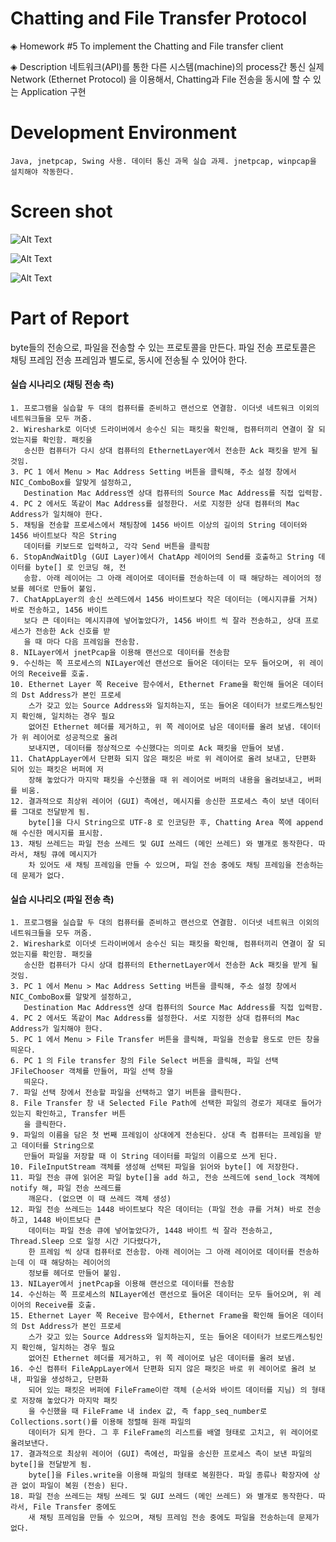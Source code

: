 # Chatting and File Transfer Protocol 

◈ Homework #5
To implement the Chatting and File transfer client

◈ Description
네트워크(API)를 통한 다른 시스템(machine)의 process간 통신
실제 Network (Ethernet Protocol) 을 이용해서,
Chatting과 File 전송을 동시에 할 수 있는 Application 구현


# Development Environment
```
Java, jnetpcap, Swing 사용. 데이터 통신 과목 실습 과제. jnetpcap, winpcap을 설치해야 작동한다.
```
# Screen shot

![Alt Text](https://github.com/jopemachine/Chatting-and-File-Transfer-Protocol/blob/master/screenshot1.png)

![Alt Text](https://github.com/jopemachine/Chatting-and-File-Transfer-Protocol/blob/master/screenshot2.png)

![Alt Text](https://github.com/jopemachine/Chatting-and-File-Transfer-Protocol/blob/master/screenshot3.png)



# Part of Report

byte들의 전송으로, 파일을 전송할 수 있는 프로토콜을 만든다. 파일 전송 프로토콜은 채팅 프레임 전송 프레임과 별도로,
동시에 전송될 수 있어야 한다.



#### 실습 시나리오 (채팅 전송 측)

```
1. 프로그램을 실습할 두 대의 컴퓨터를 준비하고 랜선으로 연결함. 이더넷 네트워크 이외의 네트워크들을 모두 꺼줌.
2. Wireshark로 이더넷 드라이버에서 송수신 되는 패킷을 확인해, 컴퓨터끼리 연결이 잘 되었는지를 확인함. 패킷을
   송신한 컴퓨터가 다시 상대 컴퓨터의 EthernetLayer에서 전송한 Ack 패킷을 받게 될 것임.
3. PC 1 에서 Menu > Mac Address Setting 버튼을 클릭해, 주소 설정 창에서 NIC_ComboBox를 알맞게 설정하고,
   Destination Mac Address엔 상대 컴퓨터의 Source Mac Address를 직접 입력함.
4. PC 2 에서도 똑같이 Mac Address를 설정한다. 서로 지정한 상대 컴퓨터의 Mac Address가 일치해야 한다.
5. 채팅을 전송할 프로세스에서 채팅창에 1456 바이트 이상의 길이의 String 데이터와 1456 바이트보다 작은 String
   데이터를 키보드로 입력하고, 각각 Send 버튼을 클릭함
6. StopAndWaitDlg (GUI Layer)에서 ChatApp 레이어의 Send를 호출하고 String 데이터를 byte[] 로 인코딩 해, 전
   송함. 아래 레이어는 그 아래 레이어로 데이터를 전송하는데 이 때 해당하는 레이어의 정보를 헤더로 만들어 붙임.
7. ChatAppLayer의 송신 쓰레드에서 1456 바이트보다 작은 데이터는 (메시지큐를 거쳐) 바로 전송하고, 1456 바이트
   보다 큰 데이터는 메시지큐에 넣어놓았다가, 1456 바이트 씩 잘라 전송하고, 상대 프로세스가 전송한 Ack 신호를 받
   을 때 마다 다음 프레임을 전송함.
8. NILayer에서 jnetPcap을 이용해 랜선으로 데이터를 전송함
9. 수신하는 쪽 프로세스의 NILayer에선 랜선으로 들어온 데이터는 모두 들어오며, 위 레이어의 Receive를 호출.
10. Ethernet Layer 쪽 Receive 함수에서, Ethernet Frame을 확인해 들어온 데이터의 Dst Address가 본인 프로세
    스가 갖고 있는 Source Address와 일치하는지, 또는 들어온 데이터가 브로드캐스팅인지 확인해, 일치하는 경우 필요
    없어진 Ethernet 헤더를 제거하고, 위 쪽 레이어로 남은 데이터를 올려 보냄. 데이터가 위 레이어로 성공적으로 올려
    보내지면, 데이터를 정상적으로 수신했다는 의미로 Ack 패킷을 만들어 보냄.
11. ChatAppLayer에서 단편화 되지 않은 패킷은 바로 위 레이어로 올려 보내고, 단편화 되어 있는 패킷은 버퍼에 저
    장해 놓았다가 마지막 패킷을 수신했을 때 위 레이어로 버퍼의 내용을 올려보내고, 버퍼를 비움.
12. 결과적으로 최상위 레이어 (GUI) 측에선, 메시지를 송신한 프로세스 측이 보낸 데이터를 그대로 전달받게 됨.
    byte[]을 다시 String으로 UTF-8 로 인코딩한 후, Chatting Area 쪽에 append 해 수신한 메시지를 표시함.
13. 채팅 쓰레드는 파일 전송 쓰레드 및 GUI 쓰레드 (메인 쓰레드) 와 별개로 동작한다. 따라서, 채팅 큐에 메시지가
    차 있어도 새 채팅 프레임을 만들 수 있으며, 파일 전송 중에도 채팅 프레임을 전송하는데 문제가 없다.
```



#### 실습 시나리오 (파일 전송 측)

```
1. 프로그램을 실습할 두 대의 컴퓨터를 준비하고 랜선으로 연결함. 이더넷 네트워크 이외의 네트워크들을 모두 꺼줌.
2. Wireshark로 이더넷 드라이버에서 송수신 되는 패킷을 확인해, 컴퓨터끼리 연결이 잘 되었는지를 확인함. 패킷을
   송신한 컴퓨터가 다시 상대 컴퓨터의 EthernetLayer에서 전송한 Ack 패킷을 받게 될 것임.
3. PC 1 에서 Menu > Mac Address Setting 버튼을 클릭해, 주소 설정 창에서 NIC_ComboBox를 알맞게 설정하고,
   Destination Mac Address엔 상대 컴퓨터의 Source Mac Address를 직접 입력함.
4. PC 2 에서도 똑같이 Mac Address를 설정한다. 서로 지정한 상대 컴퓨터의 Mac Address가 일치해야 한다.
5. PC 1 에서 Menu > File Transfer 버튼을 클릭해, 파일을 전송할 용도로 만든 창을 띄운다.
6. PC 1 의 File transfer 창의 File Select 버튼을 클릭해, 파일 선택 JFileChooser 객체를 만들어, 파일 선택 창을
   띄운다.
7. 파일 선택 창에서 전송할 파일을 선택하고 열기 버튼을 클릭한다.
8. File Transfer 창 내 Selected File Path에 선택한 파일의 경로가 제대로 들어가 있는지 확인하고, Transfer 버튼
   을 클릭한다.
9. 파일의 이름을 담은 첫 번째 프레임이 상대에게 전송된다. 상대 측 컴퓨터는 프레임을 받고 데이터를 String으로
   만들어 파일을 저장할 때 이 String 데이터를 파일의 이름으로 쓰게 된다.
10. FileInputStream 객체를 생성해 선택된 파일을 읽어와 byte[] 에 저장한다.
11. 파일 전송 큐에 읽어온 파일 byte[]을 add 하고, 전송 쓰레드에 send_lock 객체에 notify 해, 파일 전송 쓰레드를
    깨운다. (없으면 이 때 쓰레드 객체 생성)
12. 파일 전송 쓰레드는 1448 바이트보다 작은 데이터는 (파일 전송 큐를 거쳐) 바로 전송하고, 1448 바이트보다 큰
    데이터는 파일 전송 큐에 넣어놓았다가, 1448 바이트 씩 잘라 전송하고, Thread.Sleep 으로 일정 시간 기다렸다가,
    한 프레임 씩 상대 컴퓨터로 전송함. 아래 레이어는 그 아래 레이어로 데이터를 전송하는데 이 때 해당하는 레이어의
    정보를 헤더로 만들어 붙임.
13. NILayer에서 jnetPcap을 이용해 랜선으로 데이터를 전송함
14. 수신하는 쪽 프로세스의 NILayer에선 랜선으로 들어온 데이터는 모두 들어오며, 위 레이어의 Receive를 호출.
15. Ethernet Layer 쪽 Receive 함수에서, Ethernet Frame을 확인해 들어온 데이터의 Dst Address가 본인 프로세
    스가 갖고 있는 Source Address와 일치하는지, 또는 들어온 데이터가 브로드캐스팅인지 확인해, 일치하는 경우 필요
    없어진 Ethernet 헤더를 제거하고, 위 쪽 레이어로 남은 데이터를 올려 보냄.
16. 수신 컴퓨터 FileAppLayer에서 단편화 되지 않은 패킷은 바로 위 레이어로 올려 보내, 파일을 생성하고, 단편화
    되어 있는 패킷은 버퍼에 FileFrame이란 객체 (순서와 바이트 데이터를 지님) 의 형태로 저장해 놓았다가 마지막 패킷
    을 수신했을 때 FileFrame 내 index 값, 즉 fapp_seq_number로 Collections.sort()를 이용해 정렬해 원래 파일의
    데이터가 되게 한다. 그 후 FileFrame의 리스트를 배열 형태로 고치고, 위 레이어로 올려보낸다.
17. 결과적으로 최상위 레이어 (GUI) 측에선, 파일을 송신한 프로세스 측이 보낸 파일의 byte[]을 전달받게 됨.
    byte[]을 Files.write을 이용해 파일의 형태로 복원한다. 파일 종류나 확장자에 상관 없이 파일이 복원 (전송) 된다.
18. 파일 전송 쓰레드는 채팅 쓰레드 및 GUI 쓰레드 (메인 쓰레드) 와 별개로 동작한다. 따라서, File Transfer 중에도
    새 채팅 프레임을 만들 수 있으며, 채팅 프레임 전송 중에도 파일을 전송하는데 문제가 없다.
```

